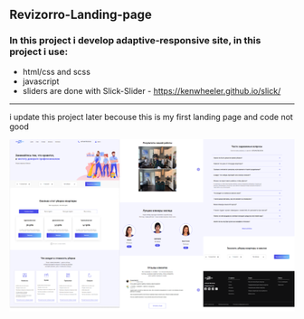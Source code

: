 ## Revizorro-Landing-page
### In this project i develop adaptive-responsive site, in this project i use:
+ html/css and scss
+ javascript
+ sliders are done with Slick-Slider - https://kenwheeler.github.io/slick/

___
i update this project later becouse this is my first landing page and code not good

![Revizorro-Landing-page](/preview.png)
